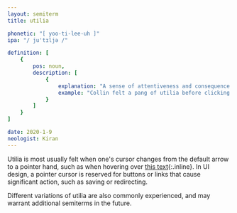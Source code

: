 ```yaml
---
layout: semiterm
title: utilia

phonetic: "[ yoo-ti-lee-uh ]"
ipa: "/ ju'tɪljə /"

definition: [
	{
		pos: noun,
		description: [
			{
				explanation: "A sense of attentiveness and consequence felt when mousing over a website or interface element that changes the user's computer cursor shape.",
				example: "Collin felt a pang of utilia before clicking the purchase button."
			}
		]
	}
]

date: 2020-1-9
neologist: Kiran
---
```


Utilia is most usually felt when one's cursor changes from the default arrow to a pointer hand, such as when hovering over [this text](javascript:void(0)){:.inline}. In UI design, a pointer cursor is reserved for buttons or links that cause significant action, such as saving or redirecting.

Different variations of utilia are also commonly experienced, and may warrant additional semiterms in the future.